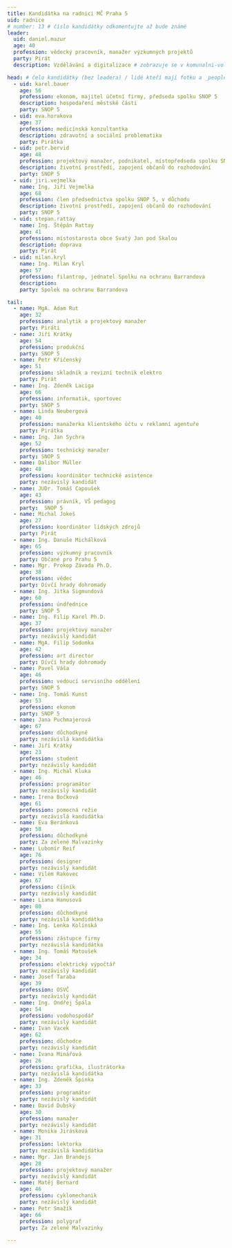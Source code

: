 ```yaml
---
title: Kandidátka na radnici MČ Praha 5
uid: radnice
# number: 13 # číslo kandidátky odkomentujte až bude známé
leader:
  uid: daniel.mazur
  age: 40
  profession: vědecký pracovník, manažer výzkumných projektů
  party: Pirát
  description: Vzdělávání a digitalizace # zobrazuje se v komunalni-volby

head: # čelo kandidátky (bez leadera) / lidé kteří mají fotku a _people/jmeno.md
  - uid: karel.bauer
    age: 56
    profession: ekonom, majitel účetní firmy, předseda spolku SNOP 5
    description: hospodaření městské části
    party: SNOP 5
  - uid: eva.horakova
    age: 37
    profession: medicínská konzultantka
    description: zdravotní a sociální problematika
    party: Pirátka
  - uid: petr.bervid
    age: 48
    profession: projektový manažer, podnikatel, místopředseda spolku SNOP 5
    description: životní prostředí, zapojení občanů do rozhodování 
    party: SNOP 5
  - uid: jiri.vejmelka
    name: Ing. Jiří Vejmelka
    age: 68
    profession: člen předsednictva spolku SNOP 5, v důchodu
    description: životní prostředí, zapojení občanů do rozhodování
    party: SNOP 5
  - uid: stepan.rattay
    name: Ing. Štěpán Rattay
    age: 41
    profession: místostarosta obce Svatý Jan pod Skalou
    description: doprava
    party: Pirát
  - uid: milan.kryl
    name: Ing. Milan Kryl
    age: 57
    profession: filantrop, jednatel Spolku na ochranu Barrandova
    description:
    party: Spolek na ochranu Barrandova

tail:
  - name: MgA. Adam Rut
    age: 32
    profession: analytik a projektový manažer
    party: Piráti
  - name: Jiří Krátky
    age: 54
    profession: produkční
    party: SNOP 5
  - name: Petr Křičenský
    age: 51
    profession: skladník a revizní technik elektro
    party: Pirát
  - name: Ing. Zdeněk Laciga
    age: 66
    profession: informatik, sportovec
    party: SNOP 5
  - name: Linda Neubergová
    age: 40
    profession: manažerka klientského účtu v reklamní agentuře
    party: Pirátka
  - name: Ing. Jan Sychra
    age: 52
    profession: technický manažer
    party: SNOP 5
  - name: Dalibor Müller
    age: 48
    profession: koordinátor technické asistence
    party: nezávislý kandidát
  - name: JUDr. Tomáš Capoušek
    age: 43
    profession: právník, VŠ pedagog
    party:  SNOP 5
  - name: Michal Jokeš
    age: 27
    profession: koordinátor lidských zdrojů
    party: Pirát
  - name: Ing. Danuše Michálková
    age: 65
    profession: výzkumný pracovník
    party: Občané pro Prahu 5
  - name: Mgr. Prokop Závada Ph.D.
    age: 38
    profession: vědec
    party: Dívčí hrady dohromady
  - name: Ing. Jitka Sigmundová
    age: 60
    profession: úndřednice
    party: SNOP 5
  - name: Ing. Filip Karel Ph.D.
    age: 37
    profession: projektový manažer
    party: nezávislý kandidát
  - name: MgA. Filip Sodomka 
    age: 42
    profession: art director
    party: Dívčí hrady dohromady
  - name: Pavel Váša
    age: 46
    profession: vedoucí servisního oddělení
    party: SNOP 5
  - name: Ing. Tomáš Kunst
    age: 53
    profession: ekonom
    party: SNOP 5
  - name: Jana Puchmajerová
    age: 67
    profession: důchodkyně
    party: nezávislá kandidátka
  - name: Jiří Krátký
    age: 23
    profession: student
    party: nezávislý kandidát
  - name: Ing. Michal Kluka
    age: 46
    profession: programátor
    party: nezávislý kandidát
  - name: Irena Bočková
    age: 61
    profession: pomocná režie
    party: nezávislá kandidátka
  - name: Eva Beránková
    age: 58
    profession: důchodkyně
    party: Za zelené Malvazinky
  - name: Lubomír Reif
    age: 76
    profession: designer
    party: nezávislý kandidát
  - name: Vilém Rakovec
    age: 67
    profession: číšník
    party: nezávislý kandidát
  - name: Liana Hanusová
    age: 80
    profession: důchodkyně
    party: nezávislá kandidátka
  - name: Ing. Lenka Kolínská
    age: 55
    profession: zástupce firmy
    party: nezávislá kandidátka
  - name: Ing. Tomáš Matoušek
    age: 34
    profession: elektrický výpočtář
    party: nezávislý kandidát
  - name: Josef Taraba
    age: 39
    profession: OSVČ
    party: nezávislý kandidát
  - name: Ing. Ondřej Špála 
    age: 54
    profession: vodohospodář
    party: nezávislý kandidát
  - name: Ivan Vacek
    age: 62
    profession: důchodce
    party: nezávislý kandidát
  - name: Ivana Minářová
    age: 26
    profession: grafička, ilustrátorka
    party: nezávislá kandidátka
  - name: Ing. Zdeněk Špinka
    age: 33
    profession: programátor
    party: nezávislý kandidát
  - name: David Dubský
    age: 30
    profession: manažer
    party: nezávislý kandidát
  - name: Monika Jirásková
    age: 31
    profession: lektorka
    party: nezávislá kandidátka
  - name: Mgr. Jan Brandejs
    age: 28
    profession: projektový manažer
    party: nezávislý kandidát
  - name: Matěj Bernard
    age: 46
    profession: cyklomechanik
    party: nezávislý kandidát
  - name: Petr Smažík
    age: 66
    profession: polygraf
    party: Za zelené Malvazinky
   
---
```

